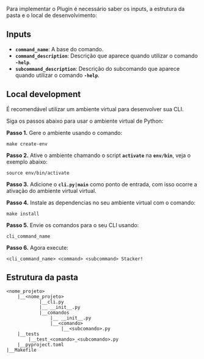 
Para implementar o Plugin é necessário saber os inputs, a estrutura da pasta e o local de desenvolvimento:

## **Inputs**

- **`command_name`**: A base do comando.
- **`command_description`**: Descrição que aparece quando utilizar o comando **`-help`**. 
- **`subcommand_description`**: Descrição do subcomando que aparece quando utilizar o comando **`-help`**.

## **Local development**
É recomendável utilizar um ambiente virtual para desenvolver sua CLI. 

Siga os passos abaixo para usar o ambiente virtual de Python:

**Passo 1.** Gere o ambiente usando o comando:

```
make create-env
``` 
**Passo 2.** Ative o ambiente chamando o script **`activate`** na **`env/bin`**, veja o exemplo abaixo:
```
source env/bin/activate
``` 

**Passo 3.** Adicione o **`cli.py|main`** como ponto de entrada, com isso ocorre a ativação do ambiente virtual virtual.

**Passo 4.** Instale as dependencias no seu ambiente virtual com o comando:
```
make install
```  
**Passo 5.** Envie os comandos para o seu CLI usando:
```
cli_command_name
``` 
**Passo 6.** Agora execute: 
```
<cli_command_name> <command> <subcommand> Stacker!
``` 

## **Estrutura da pasta**

```
<nome_projeto>
	|__<nome_projeto>
			|__cli.py
			|__ __init__.py
			|__comandos
				|__ __init__.py
                |__<comando>
                	|__<subcomando>.py
	|__tests
		|__test_<comando>_<subcomando>.py
	|__pyproject.toml
|__Makefile
```